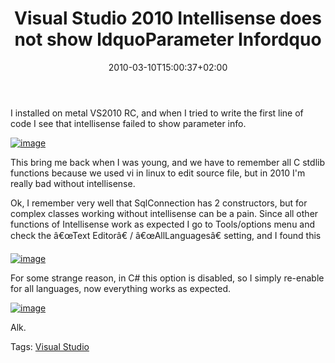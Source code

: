 ﻿---
title: "Visual Studio 2010 Intellisense does not show ldquoParameter Infordquo"
description: ""
date: 2010-03-10T15:00:37+02:00
draft: false
tags: [Visual Studio]
categories: [Programming]
---
I installed on metal VS2010 RC, and when I tried to write the first line of code I see that intellisense failed to show parameter info.

[![image](https://www.codewrecks.com/blog/wp-content/uploads/2010/03/image_thumb1.png "image")](https://www.codewrecks.com/blog/wp-content/uploads/2010/03/image1.png)

This bring me back when I was young, and we have to remember all C stdlib functions because we used vi in linux to edit source file, but in 2010 I'm really bad without intellisense.

Ok, I remember very well that SqlConnection has 2 constructors, but for complex classes working without intellisense can be a pain. Since all other functions of Intellisense work as expected I go to Tools/options menu and check the â€œText Editorâ€ / â€œAllLanguagesâ€ setting, and I found this

[![image](https://www.codewrecks.com/blog/wp-content/uploads/2010/03/image_thumb2.png "image")](https://www.codewrecks.com/blog/wp-content/uploads/2010/03/image2.png)

For some strange reason, in C# this option is disabled, so I simply re-enable for all languages, now everything works as expected.

[![image](https://www.codewrecks.com/blog/wp-content/uploads/2010/03/image_thumb3.png "image")](https://www.codewrecks.com/blog/wp-content/uploads/2010/03/image3.png)

Alk.

Tags: [Visual Studio](http://technorati.com/tag/Visual%20Studio)
